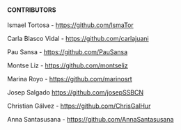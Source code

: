 #### CONTRIBUTORS

Ismael Tortosa - https://github.com/IsmaTor

Carla Blasco Vidal - https://github.com/carlajuani

Pau Sansa - https://github.com/PauSansa

Montse Liz - https://github.com/montseliz

Marina Royo - https://github.com/marinosrt

Josep Salgado https://github.com/josepSSBCN

Christian Gálvez - https://github.com/ChrisGalHur

Anna Santasusana - https://github.com/AnnaSantasusana


